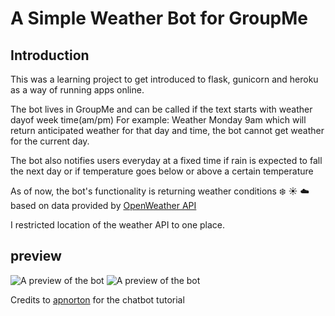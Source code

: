 # A Simple Weather Bot for GroupMe 

## Introduction

This was a learning project to get introduced to flask, gunicorn and heroku as a way of running apps online. 

The bot lives in GroupMe and can be called if the text starts with weather dayof week time(am/pm)
For example: Weather Monday 9am which will return anticipated weather for that day and time, the bot cannot get weather for the current day.

The bot also notifies users everyday at a fixed time if rain is expected to fall the next day or if temperature goes below or above a certain temperature 


As of now, the bot's functionality is returning weather conditions :snowflake: :sunny: :cloud: based on data provided by [OpenWeather API](https://openweathermap.org/api)

I restricted location of the weather API to one place. 

## preview

![A preview of the bot](https://github.com/JoshuaKiplimo/orangeburg-weather-app/blob/master/images/chatbot1.png)
![A preview of the bot](https://github.com/JoshuaKiplimo/orangeburg-weather-app/blob/master/images/chatbot2.png)




Credits to [apnorton](http://www.apnorton.com/blog/2017/02/28/How-I-wrote-a-Groupme-Chatbot-in-24-hours/) for the chatbot tutorial 